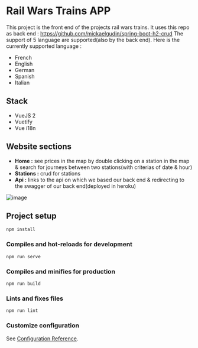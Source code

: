# Rail Wars Trains APP

This project is the front end of the projects rail wars trains. It uses this repo as back end : https://github.com/mickaelgudin/spring-boot-h2-crud
The support of 5 language are supported(also by the back end). 
Here is the currently supported language : 
- French
- English
- German
- Spanish
- Italian

## Stack
- VueJS 2
- Vuetify
- Vue i18n

## Website sections
- **Home :** see prices in the map by double clicking on a station in the map & search for journeys between two stations(with criterias of date & hour)
- **Stations :** crud for stations
- **Api :** links to the api on which we based our back end & redirecting to the swagger of our back end(deployed in heroku)

![image](https://user-images.githubusercontent.com/39730173/114470215-d1d74580-9bee-11eb-949d-801efd6b2644.png)

## Project setup
```
npm install
```

### Compiles and hot-reloads for development
```
npm run serve
```

### Compiles and minifies for production
```
npm run build
```

### Lints and fixes files
```
npm run lint
```

### Customize configuration
See [Configuration Reference](https://cli.vuejs.org/config/).
